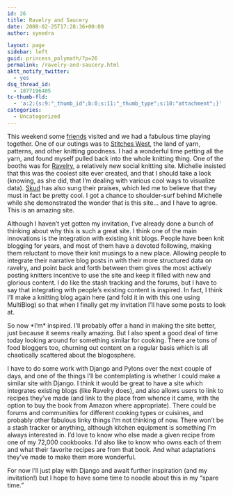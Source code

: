 ```yaml
---
id: 26
title: Ravelry and Saucery
date: 2008-02-25T17:28:36+00:00
author: synedra

layout: page
sidebar: left
guid: princess_polymath/?p=26
permalink: /ravelry-and-saucery.html
aktt_notify_twitter:
  - yes
dsq_thread_id:
  - 1877196405
tc-thumb-fld:
  - 'a:2:{s:9:"_thumb_id";b:0;s:11:"_thumb_type";s:10:"attachment";}'
categories:
  - Uncategorized
---
```

This weekend some [friends](http://www.fickleknitter.com) visited and we had a fabulous time playing together. One of our outings was to [Stitches West](http://www.knittinguniverse.com/flash/events/EventDetail.php?EventID=41), the land of yarn, patterns, and other knitting goodness. I had a wonderful time petting all the yarn, and found myself pulled back into the whole knitting thing. One of the booths was for [Ravelry](http://www.ravelry.com/), a relatively new social knitting site. Michelle insisted that this was the coolest site ever created, and that I should take a look (knowing, as she did, that I&#8217;m dealing with various cool ways to visualize data). [Skud](http://infotrope.net/blog/2007/12/27/in-which-i-join-ravelry/) has also sung their praises, which led me to believe that they must in fact be pretty cool. I got a chance to shoulder-surf behind Michelle while she demonstrated the wonder that is this site&#8230; and I have to agree. This is an amazing site.
  
Although I haven&#8217;t yet gotten my invitation, I&#8217;ve already done a bunch of thinking about why this is such a great site. I think one of the main innovations is the integration with existing knit blogs. People have been knit blogging for years, and most of them have a devoted following, making them reluctant to move their knit musings to a new place. Allowing people to integrate their narrative blog posts in with their more structured data on ravelry, and point back and forth between them gives the most actively posting knitters incentive to use the site and keep it filled with new and glorious content. I do like the stash tracking and the forums, but I have to say that integrating with people&#8217;s existing content is inspired. In fact, I think I&#8217;ll make a knitting blog again here (and fold it in with this one using MultiBlog) so that when I finally get my invitation I&#8217;ll have some posts to look at.
  
So now \*I&#8217;m\* inspired. I&#8217;ll probably offer a hand in making the site better, just because it seems really amazing. But I also spent a good deal of time today looking around for something similar for cooking. There are tons of food bloggers too, churning out content on a regular basis which is all chaotically scattered about the blogosphere.
  
I have to do some work with Django and Pylons over the next couple of days, and one of the things I&#8217;ll be contemplating is whether I could make a similar site with Django. I think it would be great to have a site which integrates existing blogs (like Ravelry does), and also allows users to link to recipes they&#8217;ve made (and link to the place from whence it came, with the option to buy the book from Amazon where appropriate). There could be forums and communities for different cooking types or cuisines, and probably other fabulous linky things I&#8217;m not thinking of now. There won&#8217;t be a stash tracker or anything, although kitchen equipment is something I&#8217;m always interested in. I&#8217;d love to know who else made a given recipe from one of my 72,000 cookbooks. I&#8217;d also like to know who owns each of them and what their favorite recipes are from that book. And what adaptations they&#8217;ve made to make them more wonderful.
  
For now I&#8217;ll just play with Django and await further inspiration (and my invitation!) but I hope to have some time to noodle about this in my &#8220;spare time.&#8221;